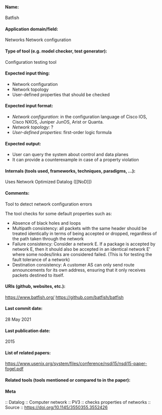 #### Name:
Batfish

#### Application domain/field:
Networks
Network configuration

#### Type of tool (e.g. model checker, test generator):
Configuration testing tool

#### Expected input thing:
- Network configuration
- Network topology
- User-defined properties that should be checked

#### Expected input format:
- *Network configuration*: in the configuration language of Cisco IOS, Cisco NXOS, Juniper JunOS, Arist or Quanta.
- *Network topology:* ?
- *User-defined properties*: first-order logic formula

#### Expected output:
- User can query the system about control and data planes
- It can provide a counterexample in case of a property violation

#### Internals (tools used, frameworks, techniques, paradigms, ...):
Uses Network Optimized Datalog ([[NoD]])

#### Comments:
Tool to detect network configuration errors

The tool checks for some default properties such as:

- Absence of black holes and loops
- Multipath consistency: all packets with the same header should be treated identically in terms of being accepted or dropped, regardless of the path taken through the network
- Failure consistency: Consider a network E. If a package is accepted by network E, then it should also be accepted in an identical network E' where some nodes/links are considered failed. (This is for testing the fault tolerance of a network)
- Destination consistency: A customer AS can only send route announcements for its own address, ensuring that it only receives packets destined to itself.

#### URIs (github, websites, etc.):
https://www.batfish.org/
https://github.com/batfish/batfish

#### Last commit date:
28 May 2021

#### Last publication date:
2015

#### List of related papers:
https://www.usenix.org/system/files/conference/nsdi15/nsdi15-paper-fogel.pdf

#### Related tools (tools mentioned or compared to in the paper):

#### Meta
:: Datalog
:: Computer network
:: PV3           :: checks properties of networks
:: Source :: https://doi.org/10.1145/3550355.3552426